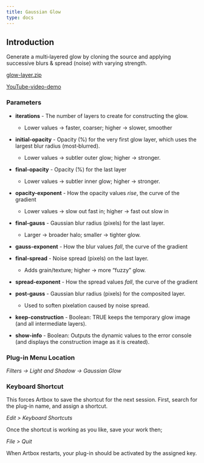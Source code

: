 ```yaml
---
title: Gaussian Glow
type: docs
---
```


## Introduction

   Generate a multi‑layered glow by cloning the source and applying successive blurs & spread (noise) with varying strength.

   [glow-layer.zip](/funky/downloads/glow-layer.zip)

   [YouTube-video-demo](https://youtu.be/g4PkjFQsZ_k)

### Parameters

   - **iterations**         - The number of layers to create for constructing the glow.
     - Lower values → faster, coarser; higher → slower, smoother

   - **initial-opacity**    - Opacity (%) for the very first glow layer, which uses the
                         largest blur radius (most‑blurred).
     - Lower values → subtler outer glow; higher → stronger.
   - **final-opacity**      - Opacity (%) for the last layer
     - Lower values → subtler inner glow; higher → stronger.
   - **opacity-exponent**   - How the opacity values _rise_, the curve of the gradient
     - Lower values → slow out fast in; higher → fast out slow in
   - **final-gauss**        - Gaussian blur radius (pixels) for the last layer.
     - Larger → broader halo; smaller → tighter glow.
   - **gauss-exponent**     - How the blur values _fall_, the curve of the gradient
   - **final-spread**       - Noise spread (pixels) on the last layer.
     - Adds grain/texture; higher → more “fuzzy” glow.
   - **spread-exponent**    - How the spread values _fall_, the curve of the gradient
   - **post-gauss**         - Gaussian blur radius (pixels) for the composited layer.
     - Used to soften pixelation caused by noise spread.
   - **keep-construction**  - Boolean: TRUE keeps the temporary glow image
                         (and all intermediate layers).
   - **show-info**          - Boolean: Outputs the dynamic values to the error console
                         (and displays the construction image as it is created).

### Plug-in Menu Location

_Filters -> Light and Shadow -> Gaussian Glow_

### Keyboard Shortcut

This forces Artbox to save the shortcut for the next session. First, search for the plug-in name, and assign a shortcut.

_Edit > Keyboard Shortcuts_

Once the shortcut is working as you like, save your work then;  

_File > Quit_

When Artbox restarts, your plug-in should be activated by the assigned key.
